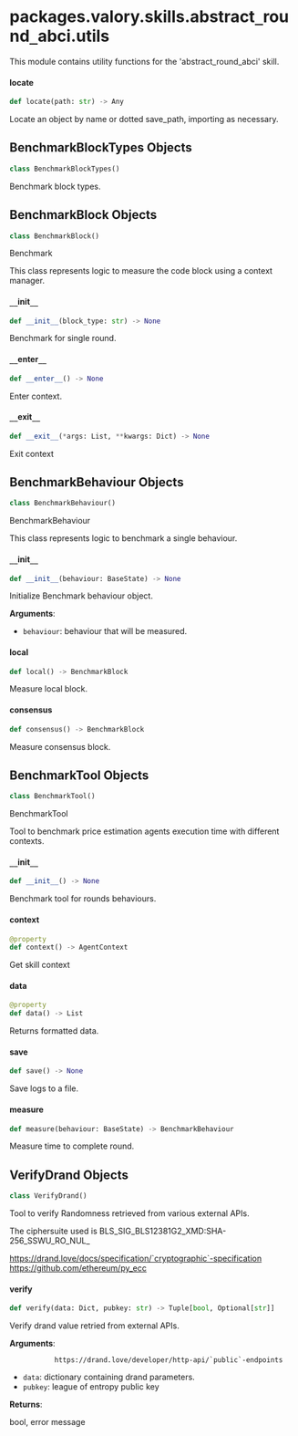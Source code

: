 <a id="packages.valory.skills.abstract_round_abci.utils"></a>

# packages.valory.skills.abstract`_`round`_`abci.utils

This module contains utility functions for the 'abstract_round_abci' skill.

<a id="packages.valory.skills.abstract_round_abci.utils.locate"></a>

#### locate

```python
def locate(path: str) -> Any
```

Locate an object by name or dotted save_path, importing as necessary.

<a id="packages.valory.skills.abstract_round_abci.utils.BenchmarkBlockTypes"></a>

## BenchmarkBlockTypes Objects

```python
class BenchmarkBlockTypes()
```

Benchmark block types.

<a id="packages.valory.skills.abstract_round_abci.utils.BenchmarkBlock"></a>

## BenchmarkBlock Objects

```python
class BenchmarkBlock()
```

Benchmark

This class represents logic to measure the code block using a
context manager.

<a id="packages.valory.skills.abstract_round_abci.utils.BenchmarkBlock.__init__"></a>

#### `__`init`__`

```python
def __init__(block_type: str) -> None
```

Benchmark for single round.

<a id="packages.valory.skills.abstract_round_abci.utils.BenchmarkBlock.__enter__"></a>

#### `__`enter`__`

```python
def __enter__() -> None
```

Enter context.

<a id="packages.valory.skills.abstract_round_abci.utils.BenchmarkBlock.__exit__"></a>

#### `__`exit`__`

```python
def __exit__(*args: List, **kwargs: Dict) -> None
```

Exit context

<a id="packages.valory.skills.abstract_round_abci.utils.BenchmarkBehaviour"></a>

## BenchmarkBehaviour Objects

```python
class BenchmarkBehaviour()
```

BenchmarkBehaviour

This class represents logic to benchmark a single behaviour.

<a id="packages.valory.skills.abstract_round_abci.utils.BenchmarkBehaviour.__init__"></a>

#### `__`init`__`

```python
def __init__(behaviour: BaseState) -> None
```

Initialize Benchmark behaviour object.

**Arguments**:

- `behaviour`: behaviour that will be measured.

<a id="packages.valory.skills.abstract_round_abci.utils.BenchmarkBehaviour.local"></a>

#### local

```python
def local() -> BenchmarkBlock
```

Measure local block.

<a id="packages.valory.skills.abstract_round_abci.utils.BenchmarkBehaviour.consensus"></a>

#### consensus

```python
def consensus() -> BenchmarkBlock
```

Measure consensus block.

<a id="packages.valory.skills.abstract_round_abci.utils.BenchmarkTool"></a>

## BenchmarkTool Objects

```python
class BenchmarkTool()
```

BenchmarkTool

Tool to benchmark price estimation agents execution time with
different contexts.

<a id="packages.valory.skills.abstract_round_abci.utils.BenchmarkTool.__init__"></a>

#### `__`init`__`

```python
def __init__() -> None
```

Benchmark tool for rounds behaviours.

<a id="packages.valory.skills.abstract_round_abci.utils.BenchmarkTool.context"></a>

#### context

```python
@property
def context() -> AgentContext
```

Get skill context

<a id="packages.valory.skills.abstract_round_abci.utils.BenchmarkTool.data"></a>

#### data

```python
@property
def data() -> List
```

Returns formatted data.

<a id="packages.valory.skills.abstract_round_abci.utils.BenchmarkTool.save"></a>

#### save

```python
def save() -> None
```

Save logs to a file.

<a id="packages.valory.skills.abstract_round_abci.utils.BenchmarkTool.measure"></a>

#### measure

```python
def measure(behaviour: BaseState) -> BenchmarkBehaviour
```

Measure time to complete round.

<a id="packages.valory.skills.abstract_round_abci.utils.VerifyDrand"></a>

## VerifyDrand Objects

```python
class VerifyDrand()
```

Tool to verify Randomness retrieved from various external APIs.

The ciphersuite used is BLS_SIG_BLS12381G2_XMD:SHA-256_SSWU_RO_NUL_

https://drand.love/docs/specification/`cryptographic`-specification
https://github.com/ethereum/py_ecc

<a id="packages.valory.skills.abstract_round_abci.utils.VerifyDrand.verify"></a>

#### verify

```python
def verify(data: Dict, pubkey: str) -> Tuple[bool, Optional[str]]
```

Verify drand value retried from external APIs.

**Arguments**:

               https://drand.love/developer/http-api/`public`-endpoints
- `data`: dictionary containing drand parameters.
- `pubkey`: league of entropy public key

**Returns**:

bool, error message

